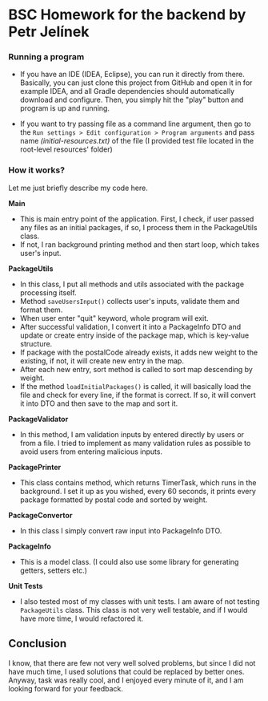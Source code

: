 # BSC Homework for the backend by Petr Jelínek

### Running a program
- If you have an IDE (IDEA, Eclipse), you can run it directly from there. Basically, you can
just clone this project from GitHub and open it in for example IDEA, and all Gradle dependencies
should automatically download and configure.
Then, you simply hit the "play" button and program is up and running. 

- If you want to try passing file as a command line argument,
then go to the `Run settings > Edit configuration > Program arguments` and pass name _(initial-resources.txt)_ of the file
(I provided test file located in the root-level resources' folder)

### How it works?
Let me just briefly describe my code here. 

**Main**
 - This is main entry point of the application. First, I check, if user passed any files as an initial
packages, if so, I process them in the PackageUtils class.
- If not, I ran background printing method and then start loop, which takes user's input.

**PackageUtils**
- In this class, I put all methods and utils associated with the package processing itself. 
- Method `saveUsersInput()` collects user's inputs, validate them and format them.
- When user enter "quit" keyword, whole program will exit. 
- After successful validation, I convert it into a PackageInfo DTO and update or create
entry inside of the package map, which is key-value structure.
- If package with the postalCode already exists, it adds new weight to the existing, if not,
it will create new entry in the map.
- After each new entry, sort method is called to sort map descending by weight. 
- If the method `loadInitialPackages()` is called, it will basically load the file and check for every
line, if the format is correct. If so, it will convert it into DTO and then save to the map and sort it.

**PackageValidator**
- In this method, I am validation inputs by entered directly by users or from a file. I tried to 
implement as many validation rules as possible to avoid users from entering malicious inputs.

**PackagePrinter**
- This class contains method, which returns TimerTask, which runs in the background. I set it up as you wished,
every 60 seconds, it prints every package formatted by postal code and sorted by weight.

**PackageConvertor**
- In this class I simply convert raw input into PackageInfo DTO.

**PackageInfo**
- This is a model class. (I could also use some library for generating getters, setters etc.)

**Unit Tests**
- I also tested most of my classes with unit tests. I am aware of not testing `PackageUtils` class.
This class is not very well testable, and if I would have more time, I would refactored it.

## Conclusion
I know, that there are few not very well solved problems, but since I did not have much time,
I used solutions that could be replaced by better ones. Anyway, task was really cool, and I enjoyed
every minute of it, and I am looking forward for your feedback.